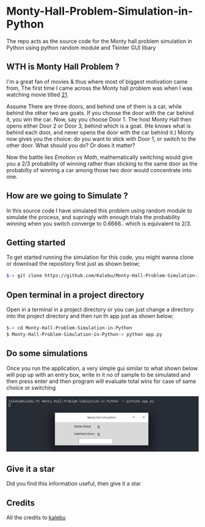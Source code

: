 # Monty-Hall-Problem-Simulation-in-Python
The repo acts as the source code for the Monty hall problem simulation in Python using python random module and Tkinter GUI libary


WTH is Monty Hall Problem ?
-----------------------------
I'm a great fan of movies & thus where most of biggest motivation came from, The first time I came across the Monty hall problem was when I was watching movie titled [21](https://en.wikipedia.org/wiki/21_(2008_film)).

Assume There are three doors, and behind one of them is a car, while behind the other two are goats. If you choose the door with the car behind it, you win the car. Now, say you choose Door 1. The host Monty Hall then opens either Door 2 or Door 3, behind which is a goat. (He knows what is behind each door, and never opens the door with the car behind it.) Monty now gives you the choice: do you want to stick with Door 1, or switch to the other door. What should you do? Or does it matter?

Now the battle lies *Emotion vs Math*, mathematically switching would give you a 2/3 probability of winning rather than sticking to the same door as the probabilty of winning a car among those two door would concentrate into one.


How are we going to Simulate ?
-------------------------------
In this source code I have simulated this problem using random module to simulate the process, and supringly with enough trials the probability winning when you switch converge to 0.6666.. which is equivalent to 2/3.


Getting started
-----------------
To get started running the simulation for this code, you might wanna clone or download the repository first just as shown below;

```bash
$-> git clone https://github.com/Kalebu/Monty-Hall-Problem-Simulation-in-Python

```

Open terminal in a project directory
------------------------------------

Open in a terminal in a project directory or you can just change a directory into the project directory and then run th app just as shown below;

```bash
$-> cd Monty-Hall-Problem-Simulation-in-Python
$ Monty-Hall-Problem-Simulation-in-Python-> python app.py
```

Do some simulations 
-------------------------
Once you run the application, a very simple gui similar to what shown below will pop up with an entry box, write in it no of sample to be simulated and then press enter and then program will evaluate total wins for case of same choice or switching 

![](app.png)

Give it a star 
--------------
Did you find this information useful, then give it a star 


Credits
-----------
All the credits to [kalebu](github.com/kalebu) 